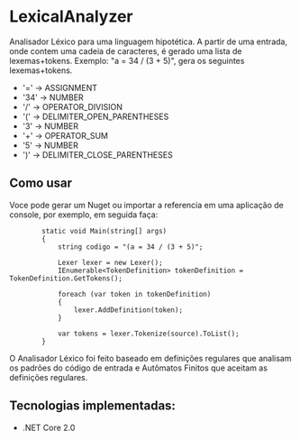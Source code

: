 # LexicalAnalyzer
Analisador Léxico para uma linguagem hipotética.
A partir de uma entrada, onde contem uma cadeia de caracteres, é gerado uma lista de lexemas+tokens.
Exemplo: "a = 34 / (3 + 5)", gera os seguintes lexemas+tokens.
- '=' → ASSIGNMENT
- '34' → NUMBER
- '/' → OPERATOR_DIVISION
- '(' → DELIMITER_OPEN_PARENTHESES
- '3' → NUMBER
- '+' → OPERATOR_SUM
- '5' → NUMBER
- ')' → DELIMITER_CLOSE_PARENTHESES

## Como usar
Voce pode gerar um Nuget ou importar a referencia em uma aplicação de console, por exemplo, em seguida faça:

```
        static void Main(string[] args)
        {
            string codigo = "(a = 34 / (3 + 5)";

            Lexer lexer = new Lexer();
            IEnumerable<TokenDefinition> tokenDefinition = TokenDefinition.GetTokens();

            foreach (var token in tokenDefinition)
            {
                lexer.AddDefinition(token);
            }

            var tokens = lexer.Tokenize(source).ToList();
        }
```

O Analisador Léxico foi feito baseado em definições regulares que analisam os padrões do código de entrada e Autômatos Finitos que aceitam as definições regulares.

## Tecnologias implementadas:

- .NET Core 2.0
